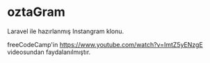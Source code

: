 # oztaGram
Laravel ile hazırlanmış Instangram klonu. 

freeCodeCamp'in https://www.youtube.com/watch?v=ImtZ5yENzgE videosundan faydalanılmıştır.
